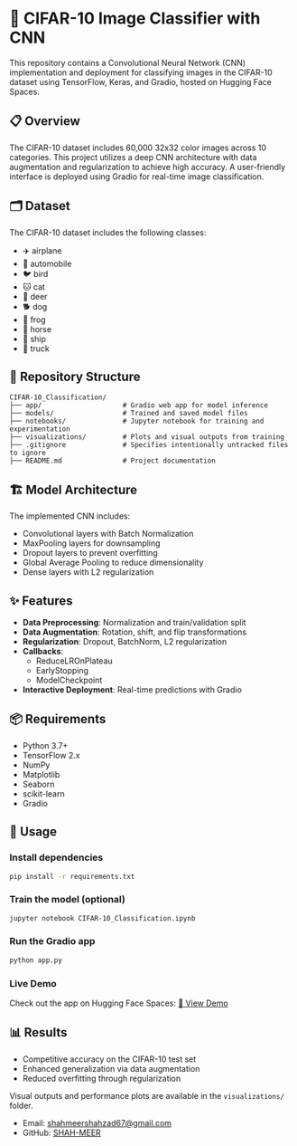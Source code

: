 # 🧠 CIFAR-10 Image Classifier with CNN

This repository contains a Convolutional Neural Network (CNN) implementation and deployment for classifying images in the CIFAR-10 dataset using TensorFlow, Keras, and Gradio, hosted on Hugging Face Spaces.

## 📋 Overview

The CIFAR-10 dataset includes 60,000 32x32 color images across 10 categories. This project utilizes a deep CNN architecture with data augmentation and regularization to achieve high accuracy. A user-friendly interface is deployed using Gradio for real-time image classification.

## 🗂️ Dataset

The CIFAR-10 dataset includes the following classes:

- ✈️ airplane
- 🚗 automobile
- 🐦 bird
- 🐱 cat
- 🦌 deer
- 🐕 dog
- 🐸 frog
- 🐎 horse
- 🚢 ship
- 🚚 truck

## 📁 Repository Structure
```
CIFAR-10_Classification/
├── app/                    # Gradio web app for model inference
├── models/                 # Trained and saved model files
├── notebooks/              # Jupyter notebook for training and experimentation
├── visualizations/         # Plots and visual outputs from training
├── .gitignore              # Specifies intentionally untracked files to ignore
├── README.md               # Project documentation
```

## 🏗️ Model Architecture

The implemented CNN includes:

- Convolutional layers with Batch Normalization
- MaxPooling layers for downsampling
- Dropout layers to prevent overfitting
- Global Average Pooling to reduce dimensionality
- Dense layers with L2 regularization

## ✨ Features

- **Data Preprocessing**: Normalization and train/validation split
- **Data Augmentation**: Rotation, shift, and flip transformations
- **Regularization**: Dropout, BatchNorm, L2 regularization
- **Callbacks**:
  - ReduceLROnPlateau
  - EarlyStopping
  - ModelCheckpoint
- **Interactive Deployment**: Real-time predictions with Gradio

## 📦 Requirements

- Python 3.7+
- TensorFlow 2.x
- NumPy
- Matplotlib
- Seaborn
- scikit-learn
- Gradio

## 🚀 Usage

### Install dependencies

```bash
pip install -r requirements.txt
```

### Train the model (optional)

```bash
jupyter notebook CIFAR-10_Classification.ipynb
```

### Run the Gradio app

```bash
python app.py
```

### Live Demo

Check out the app on Hugging Face Spaces: [🔗 View Demo]((https://huggingface.co/spaces/SHAH-MEER/cifar10-classifier))

## 📊 Results

- Competitive accuracy on the CIFAR-10 test set
- Enhanced generalization via data augmentation
- Reduced overfitting through regularization

Visual outputs and performance plots are available in the `visualizations/` folder.


- Email: [shahmeershahzad67@gmail.com](mailto\:shahmeershahzad67@gmail.com)
- GitHub: [SHAH-MEER](https://github.com/SHAH-MEER)

